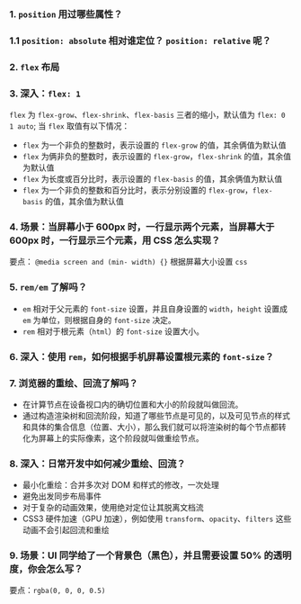 ### 1. `position` 用过哪些属性？

### 1.1 `position: absolute` 相对谁定位？ `position: relative` 呢？

### 2. `flex` 布局

### 3. 深入：`flex: 1`

`flex` 为 `flex-grow`、`flex-shrink`、`flex-basis` 三者的缩小，默认值为 `flex: 0 1 auto`; 当 `flex` 取值有以下情况：

- `flex` 为一个非负的整数时，表示设置的 `flex-grow` 的值，其余俩值为默认值
- `flex` 为俩非负的整数时，表示设置的 `flex-grow`，`flex-shrink` 的值，其余值为默认值
- `flex` 为长度或百分比时，表示设置的 `flex-basis` 的值，其余俩值为默认值
- `flex` 为一个非负的整数和百分比时，表示分别设置的 `flex-grow`，`flex-basis` 的值，其余值为默认值

### 4. 场景：当屏幕小于 600px 时，一行显示两个元素，当屏幕大于 600px 时，一行显示三个元素，用 CSS 怎么实现？

要点： `@media screen and (min- width) {}` 根据屏幕大小设置 `css`

### 5. `rem/em` 了解吗？

- `em` 相对于父元素的 `font-size` 设置，并且自身设置的 `width`，`height` 设置成 `em` 为单位，则根据自身的 `font-size` 决定。
- `rem` 相对于根元素（`html`）的 `font-size` 设置大小。

### 6. 深入：使用 `rem`，如何根据手机屏幕设置根元素的 `font-size`？

### 7. 浏览器的重绘、回流了解吗？

- 在计算节点在设备视口内的确切位置和大小的阶段就叫做回流。
- 通过构造渲染树和回流阶段，知道了哪些节点是可见的，以及可见节点的样式和具体的集合信息（位置、大小），那么我们就可以将渲染树的每个节点都转化为屏幕上的实际像素，这个阶段就叫做重绘节点。

### 8. 深入：日常开发中如何减少重绘、回流？

- 最小化重绘：合并多次对 DOM 和样式的修改，一次处理
- 避免出发同步布局事件
- 对于复杂的动画效果，使用绝对定位让其脱离文档流
- CSS3 硬件加速（GPU 加速），例如使用 `transform`、`opacity`、`filters` 这些动画不会引起回流和重绘

### 9. 场景：UI 同学给了一个背景色（黑色），并且需要设置 50% 的透明度，你会怎么写？

要点：`rgba(0, 0, 0, 0.5)`
